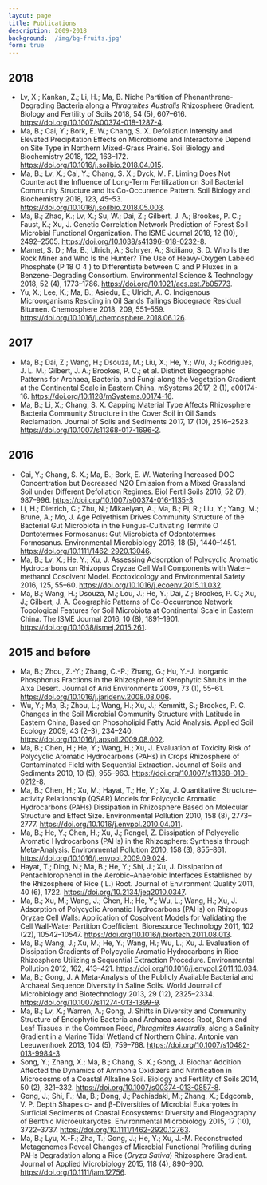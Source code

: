```yaml
---
layout: page
title: Publications
description: 2009-2018
background: '/img/bg-fruits.jpg'
form: true
---
```


## 2018

- Lv, X.; Kankan, Z.; Li, H.; Ma, B. Niche Partition of Phenanthrene-Degrading Bacteria along a *Phragmites Australis* Rhizosphere Gradient. Biology and Fertility of Soils 2018, 54 (5), 607–616. https://doi.org/10.1007/s00374-018-1287-4.
- Ma, B.; Cai, Y.; Bork, E. W.; Chang, S. X. Defoliation Intensity and Elevated Precipitation Effects on Microbiome and Interactome Depend on Site Type in Northern Mixed-Grass Prairie. Soil Biology and Biochemistry 2018, 122, 163–172. https://doi.org/10.1016/j.soilbio.2018.04.015.
- Ma, B.; Lv, X.; Cai, Y.; Chang, S. X.; Dyck, M. F. Liming Does Not Counteract the Influence of Long-Term Fertilization on Soil Bacterial Community Structure and Its Co-Occurrence Pattern. Soil Biology and Biochemistry 2018, 123, 45–53. https://doi.org/10.1016/j.soilbio.2018.05.003.
- Ma, B.; Zhao, K.; Lv, X.; Su, W.; Dai, Z.; Gilbert, J. A.; Brookes, P. C.; Faust, K.; Xu, J. Genetic Correlation Network Prediction of Forest Soil Microbial Functional Organization. The ISME Journal 2018, 12 (10), 2492–2505. https://doi.org/10.1038/s41396-018-0232-8.
- Mamet, S. D.; Ma, B.; Ulrich, A.; Schryer, A.; Siciliano, S. D. Who Is the Rock Miner and Who Is the Hunter? The Use of Heavy-Oxygen Labeled Phosphate (P 18 O 4 ) to Differentiate between C and P Fluxes in a Benzene-Degrading Consortium. Environmental Science & Technology 2018, 52 (4), 1773–1786. https://doi.org/10.1021/acs.est.7b05773.
- Yu, X.; Lee, K.; Ma, B.; Asiedu, E.; Ulrich, A. C. Indigenous Microorganisms Residing in Oil Sands Tailings Biodegrade Residual Bitumen. Chemosphere 2018, 209, 551–559. https://doi.org/10.1016/j.chemosphere.2018.06.126.


## 2017

- Ma, B.; Dai, Z.; Wang, H.; Dsouza, M.; Liu, X.; He, Y.; Wu, J.; Rodrigues, J. L. M.; Gilbert, J. A.; Brookes, P. C.; et al. Distinct Biogeographic Patterns for Archaea, Bacteria, and Fungi along the Vegetation Gradient at the Continental Scale in Eastern China. mSystems 2017, 2 (1), e00174-16. https://doi.org/10.1128/mSystems.00174-16.
- Ma, B.; Li, X.; Chang, S. X. Capping Material Type Affects Rhizosphere Bacteria Community Structure in the Cover Soil in Oil Sands Reclamation. Journal of Soils and Sediments 2017, 17 (10), 2516–2523. https://doi.org/10.1007/s11368-017-1696-2.

## 2016

- Cai, Y.; Chang, S. X.; Ma, B.; Bork, E. W. Watering Increased DOC Concentration but Decreased N<Subscript>2</Subscript>O Emission from a Mixed Grassland Soil under Different Defoliation Regimes. Biol Fertil Soils 2016, 52 (7), 987–996. https://doi.org/10.1007/s00374-016-1135-3.
- Li, H.; Dietrich, C.; Zhu, N.; Mikaelyan, A.; Ma, B.; Pi, R.; Liu, Y.; Yang, M.; Brune, A.; Mo, J. Age Polyethism Drives Community Structure of the Bacterial Gut Microbiota in the Fungus-Cultivating Termite O Dontotermes Formosanus: Gut Microbiota of Odontotermes Formosanus. Environmental Microbiology 2016, 18 (5), 1440–1451. https://doi.org/10.1111/1462-2920.13046.
- Ma, B.; Lv, X.; He, Y.; Xu, J. Assessing Adsorption of Polycyclic Aromatic Hydrocarbons on Rhizopus Oryzae Cell Wall Components with Water–methanol Cosolvent Model. Ecotoxicology and Environmental Safety 2016, 125, 55–60. https://doi.org/10.1016/j.ecoenv.2015.11.032.
- Ma, B.; Wang, H.; Dsouza, M.; Lou, J.; He, Y.; Dai, Z.; Brookes, P. C.; Xu, J.; Gilbert, J. A. Geographic Patterns of Co-Occurrence Network Topological Features for Soil Microbiota at Continental Scale in Eastern China. The ISME Journal 2016, 10 (8), 1891–1901. https://doi.org/10.1038/ismej.2015.261.

## 2015 and before

- Ma, B.; Zhou, Z.-Y.; Zhang, C.-P.; Zhang, G.; Hu, Y.-J. Inorganic Phosphorus Fractions in the Rhizosphere of Xerophytic Shrubs in the Alxa Desert. Journal of Arid Environments 2009, 73 (1), 55–61. https://doi.org/10.1016/j.jaridenv.2008.08.006.
- Wu, Y.; Ma, B.; Zhou, L.; Wang, H.; Xu, J.; Kemmitt, S.; Brookes, P. C. Changes in the Soil Microbial Community Structure with Latitude in Eastern China, Based on Phospholipid Fatty Acid Analysis. Applied Soil Ecology 2009, 43 (2–3), 234–240. https://doi.org/10.1016/j.apsoil.2009.08.002.
- Ma, B.; Chen, H.; He, Y.; Wang, H.; Xu, J. Evaluation of Toxicity Risk of Polycyclic Aromatic Hydrocarbons (PAHs) in Crops Rhizosphere of Contaminated Field with Sequential Extraction. Journal of Soils and Sediments 2010, 10 (5), 955–963. https://doi.org/10.1007/s11368-010-0212-8.
- Ma, B.; Chen, H.; Xu, M.; Hayat, T.; He, Y.; Xu, J. Quantitative Structure–activity Relationship (QSAR) Models for Polycyclic Aromatic Hydrocarbons (PAHs) Dissipation in Rhizosphere Based on Molecular Structure and Effect Size. Environmental Pollution 2010, 158 (8), 2773–2777. https://doi.org/10.1016/j.envpol.2010.04.011.
- Ma, B.; He, Y.; Chen, H.; Xu, J.; Rengel, Z. Dissipation of Polycyclic Aromatic Hydrocarbons (PAHs) in the Rhizosphere: Synthesis through Meta-Analysis. Environmental Pollution 2010, 158 (3), 855–861. https://doi.org/10.1016/j.envpol.2009.09.024.
- Hayat, T.; Ding, N.; Ma, B.; He, Y.; Shi, J.; Xu, J. Dissipation of Pentachlorophenol in the Aerobic–Anaerobic Interfaces Established by the Rhizosphere of Rice ( L.) Root. Journal of Environment Quality 2011, 40 (6), 1722. https://doi.org/10.2134/jeq2010.0347.
- Ma, B.; Xu, M.; Wang, J.; Chen, H.; He, Y.; Wu, L.; Wang, H.; Xu, J. Adsorption of Polycyclic Aromatic Hydrocarbons (PAHs) on Rhizopus Oryzae Cell Walls: Application of Cosolvent Models for Validating the Cell Wall-Water Partition Coefficient. Bioresource Technology 2011, 102 (22), 10542–10547. https://doi.org/10.1016/j.biortech.2011.08.013.
- Ma, B.; Wang, J.; Xu, M.; He, Y.; Wang, H.; Wu, L.; Xu, J. Evaluation of Dissipation Gradients of Polycyclic Aromatic Hydrocarbons in Rice Rhizosphere Utilizing a Sequential Extraction Procedure. Environmental Pollution 2012, 162, 413–421. https://doi.org/10.1016/j.envpol.2011.10.034.
- Ma, B.; Gong, J. A Meta-Analysis of the Publicly Available Bacterial and Archaeal Sequence Diversity in Saline Soils. World Journal of Microbiology and Biotechnology 2013, 29 (12), 2325–2334. https://doi.org/10.1007/s11274-013-1399-9.
- Ma, B.; Lv, X.; Warren, A.; Gong, J. Shifts in Diversity and Community Structure of Endophytic Bacteria and Archaea across Root, Stem and Leaf Tissues in the Common Reed, *Phragmites Australis*, along a Salinity Gradient in a Marine Tidal Wetland of Northern China. Antonie van Leeuwenhoek 2013, 104 (5), 759–768. https://doi.org/10.1007/s10482-013-9984-3.
- Song, Y.; Zhang, X.; Ma, B.; Chang, S. X.; Gong, J. Biochar Addition Affected the Dynamics of Ammonia Oxidizers and Nitrification in Microcosms of a Coastal Alkaline Soil. Biology and Fertility of Soils 2014, 50 (2), 321–332. https://doi.org/10.1007/s00374-013-0857-8.
- Gong, J.; Shi, F.; Ma, B.; Dong, J.; Pachiadaki, M.; Zhang, X.; Edgcomb, V. P. Depth Shapes α- and β-Diversities of Microbial Eukaryotes in Surficial Sediments of Coastal Ecosystems: Diversity and Biogeography of Benthic Microeukaryotes. Environmental Microbiology 2015, 17 (10), 3722–3737. https://doi.org/10.1111/1462-2920.12763.
- Ma, B.; Lyu, X.-F.; Zha, T.; Gong, J.; He, Y.; Xu, J.-M. Reconstructed Metagenomes Reveal Changes of Microbial Functional Profiling during PAHs Degradation along a Rice (*Oryza Sativa*) Rhizosphere Gradient. Journal of Applied Microbiology 2015, 118 (4), 890–900. https://doi.org/10.1111/jam.12756.

